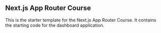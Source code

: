 ## Next.js App Router Course

This is the starter template for the Next.js App Router Course. It contains the starting code for the dashboard application.

